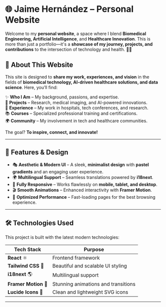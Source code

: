 # 🌐 Jaime Hernández – Personal Website  

Welcome to my **personal website**, a space where I blend **Biomedical Engineering, Artificial Intelligence**, and **Healthcare Innovation**. This is more than just a portfolio—it's a **showcase of my journey, projects, and contributions** to the intersection of technology and health. 🏥💡  

## 🚀 About This Website  

This site is designed to **share my work, experiences, and vision** in the fields of **biomedical technology, AI-driven healthcare solutions, and data science**. Here, you’ll find:  

✨ **Who I Am** – My background, passions, and expertise.  
🔬 **Projects** – Research, medical imaging, and AI-powered innovations.  
💼 **Experience** – My work in hospitals, tech conferences, and research.  
📚 **Courses** – Specialized professional training and certifications.  
🌍 **Community** – My involvement in tech and healthcare communities.  

The goal? **To inspire, connect, and innovate!**  

---

## 🎨 Features & Design  

- 🎭 **Aesthetic & Modern UI** – A sleek, **minimalist design** with **pastel gradients** and an engaging user experience.  
- 🌍 **Multilingual Support** – Seamless translations powered by **i18next**.  
- 📱 **Fully Responsive** – Works flawlessly on **mobile, tablet, and desktop**.  
- 🎬 **Smooth Animations** – Enhanced interactivity with **Framer Motion**.  
- 🚀 **Optimized Performance** – Fast-loading pages for the best browsing experience.  

---

## 🛠️ Technologies Used  

This project is built with the latest modern technologies:  

| Tech Stack | Purpose |
|------------|---------|
| **React** ⚛️ | Frontend framework |
| **Tailwind CSS** 🎨 | Beautiful and scalable UI styling |
| **i18next** 🌎 | Multilingual support |
| **Framer Motion** 🏃 | Stunning animations and transitions |
| **Lucide Icons** 🔳 | Clean and lightweight SVG icons |

---
